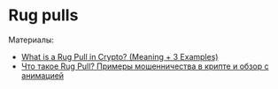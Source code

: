 # Rug pulls


Материалы:

* [What is a Rug Pull in Crypto? (Meaning + 3 Examples)](https://www.youtube.com/watch?v=YFaqng3YESE)
* [Что такое Rug Pull? Примеры мошенничества в крипте и обзор с анимацией](https://www.youtube.com/watch?v=NW2N9q1qLUo)
